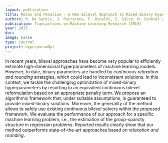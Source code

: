 ```yaml
---
layout: publication
title: Relax and Penalize - a New Bilevel Approach to Mixed-Binary Hyperparameter Optimization
authors: M. De Santis, J. Patracone, F. Rinaldi, S. Salzo, M. Schmidt and S. Venturini
publication: Transactions on Machine Learning Research (TMLR)
year: 2025
doi:
image: False
type: journal
project: hyperparamOpt
---
```



In recent years, bilevel approaches have become very popular to efficiently estimate high-dimensional hyperparameters of machine learning models. However, to date, binary parameters are handled by *continuous relaxation and rounding* strategies, which could lead to inconsistent solutions. In this context, we tackle the challenging optimization of mixed-binary hyperparameters by resorting to an equivalent continuous bilevel reformulation based on an appropriate penalty term. We propose an algorithmic framework that, under suitable assumptions, is guaranteed to provide mixed-binary solutions. Moreover, the generality of the method allows to safely use existing continuous bilevel solvers within the proposed framework. We evaluate the performance of our approach for a specific machine learning problem, i.e., the estimation of the group-sparsity structure in regression problems. Reported results clearly show that our method outperforms state-of-the-art approaches based on *relaxation and rounding*.
